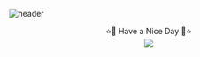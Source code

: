 ![header](https://capsule-render.vercel.app/api?type=egg&text=Welcome!&color=gradient&height=200&fontAlignY=40)

<div align="center">
  ⭐👋 Have a Nice Day 👋⭐
  <br/>
  <img src="https://img.shields.io/badge/python-3776AB?style=flat-square&logo=python&logoColor=white"/>
</div>


<!--
**DaewonKim-98/DaewonKim-98** is a ✨ _special_ ✨ repository because its `README.md` (this file) appears on your GitHub profile.

Here are some ideas to get you started:

- 🔭 I’m currently working on ...
- 🌱 I’m currently learning ...
- 👯 I’m looking to collaborate on ...
- 🤔 I’m looking for help with ...
- 💬 Ask me about ...
- 📫 How to reach me: ...
- 😄 Pronouns: ...
- ⚡ Fun fact: ...
-->
